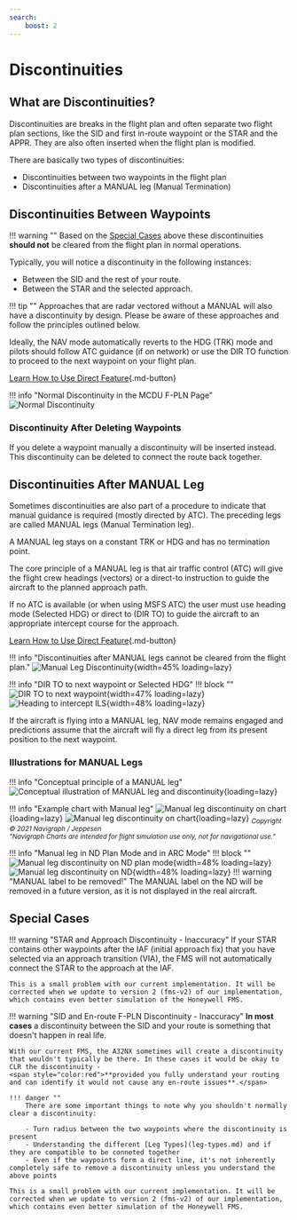 ```yaml
---
search:
    boost: 2
---
```


# Discontinuities

## What are Discontinuities?

Discontinuities are breaks in the flight plan and often separate two flight plan sections, like the SID and first in-route waypoint or the STAR and the APPR. They are also often inserted when the flight plan is modified.

There are basically two types of discontinuities:

- Discontinuities between two waypoints in the flight plan
- Discontinuities after a MANUAL leg (Manual Termination)

## Discontinuities Between Waypoints

!!! warning ""
    Based on the [Special Cases](#special-cases) above these discontinuities **should not** be cleared from the flight plan in normal operations.

Typically, you will notice a discontinuity in the following instances:

- Between the SID and the rest of your route.
- Between the STAR and the selected approach.

!!! tip ""
    Approaches that are radar vectored without a MANUAL will also have a discontinuity by design. Please be aware of these approaches and follow the principles outlined below.

Ideally, the NAV mode automatically reverts to the HDG (TRK) mode and pilots should follow ATC guidance (if on network) or use the DIR TO function to proceed to the next 
waypoint on your flight plan.

[Learn How to Use Direct Feature](direct.md){.md-button}

!!! info "Normal Discontinuity in the MCDU F-PLN Page"
     ![Normal Discontinuity](../../assets/advanced-guides/disco/mcdu-discontinuity-1.png "Normal Discontinuity")

### Discontinuity After Deleting Waypoints

If you delete a waypoint manually a discontinuity will be inserted instead. This discontinuity can be deleted to connect the route back together.

## Discontinuities After MANUAL Leg

Sometimes discontinuities are also part of a procedure to indicate that manual guidance is required (mostly directed by ATC). The preceding legs are called MANUAL legs (Manual Termination leg).

A MANUAL leg stays on a constant TRK or HDG and has no termination point.

The core principle of a MANUAL leg is that air traffic control (ATC) will give the flight crew headings (vectors) or a direct-to instruction to guide the aircraft to the planned approach path.

If no ATC is available (or when using MSFS ATC) the user must use heading mode (Selected HDG) or direct to (DIR TO) to guide the aircraft to an appropriate intercept course for the approach.

[Learn How to Use Direct Feature](direct.md){.md-button}

<style>
    .md-typeset .admonition.block, .md-typeset details.block {
        text-align: center;
    }
</style>

!!! info "Discontinuities after MANUAL legs cannot be cleared from the flight plan."
    ![Manual Leg Discontinuity](../../assets/advanced-guides/disco/mcdu-discontinuity-2.png "Manual Leg Discontinuity"){width=45% loading=lazy}

!!! info "DIR TO to next waypoint or Selected HDG"
    !!! block ""
        ![DIR TO to next waypoint](../../assets/advanced-guides/disco/mcdu-discontinuity-dirto.png "DIR TO to next waypoint"){width=47% loading=lazy}
        ![Heading to intercept ILS](../../assets/advanced-guides/disco/mcdu-discontinuity-heading.png "Heading to intercept ILS"){width=48% loading=lazy}

If the aircraft is flying into a MANUAL leg, NAV mode remains engaged and predictions assume that the aircraft will fly a direct leg from its present position to the next waypoint.

### Illustrations for MANUAL Legs

!!! info "Conceptual principle of a MANUAL leg"
    ![Conceptual illustration of MANUAL leg and discontinuity](../../assets/advanced-guides/disco/mcdu-discontinuity-manual-conceptual.png "Conceptual illustration of MANUAL leg and discontinuity"){loading=lazy}

!!! info "Example chart with Manual leg"
    ![Manual leg discontinuity on chart](../../assets/advanced-guides/disco/mcdu-discontinuity-manual-chart.png "Manual leg discontinuity on chart"){loading=lazy}
    ![Manual leg discontinuity on chart](../../assets/advanced-guides/disco/mcdu-discontinuity-manual-chart_1.png "Manual leg discontinuity on chart"){loading=lazy}
    <sub>*Copyright © 2021 Navigraph / Jeppesen<br/>
    "Navigraph Charts are intended for flight simulation use only, not for navigational use."*


!!! info "Manual leg in ND Plan Mode and in ARC Mode"
    !!! block ""
        ![Manual leg discontinuity on ND plan mode](../../assets/advanced-guides/disco/mcdu-discontinuity-manual-nd-plan.png "Manual leg discontinuity on ND plan mode"){width=48% loading=lazy}
        ![Manual leg discontinuity on ND](../../assets/advanced-guides/disco/mcdu-discontinuity-manual-nd.png "Manual leg discontinuity on ND"){width=48% loading=lazy}
    !!! warning "MANUAL label to be removed!"
        The MANUAL label on the ND will be removed in a future version, as it is not displayed in the real aircraft.

## Special Cases

!!! warning "STAR and Approach Discontinuity - Inaccuracy"
    If your STAR contains other waypoints after the IAF (initial approach fix) that you have selected via an approach transition (VIA), the FMS will not automatically connect the STAR to the approach at the IAF.

    This is a small problem with our current implementation. It will be corrected when we update to version 2 (fms-v2) of our implementation, which contains even better simulation of the Honeywell FMS.

!!! warning "SID and En-route F-PLN Discontinuity - Inaccuracy"
    **In most cases** a discontinuity between the SID and your route is something that doesn't happen in real life.

    With our current FMS, the A32NX sometimes will create a discontinuity that wouldn't typically be there. In these cases it would be okay to CLR the discontinuity - 
    <span style="color:red">**provided you fully understand your routing and can identify it would not cause any en-route issues**.</span>

    !!! danger ""
        There are some important things to note why you shouldn't normally clear a discontinuity:

        - Turn radius between the two waypoints where the discontinuity is present
        - Understanding the different [Leg Types](leg-types.md) and if they are compatible to be conneted together
        - Even if the waypoints form a direct line, it's not inherently completely safe to remove a discontinuity unless you understand the above points

    This is a small problem with our current implementation. It will be corrected when we update to version 2 (fms-v2) of our implementation, which contains even better simulation of the Honeywell FMS.


